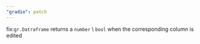 ```yaml
---
"gradio": patch
---
```


fix:`gr.Datraframe` returns a `number` \ `bool` when the corresponding column is edited
